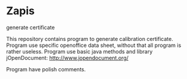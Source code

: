 # Zapis
generate certificate

This repository contains program to generate calibration certificate.
Program use specific openoffice data sheet, without that all program is rather useless.
Program use basic java methods and library jOpenDocument:
http://www.jopendocument.org/

Program have polish comments.
